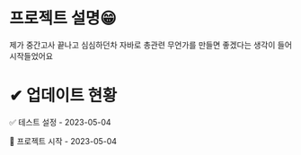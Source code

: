 # 프로젝트 설명😁

제가 중간고사 끝나고 심심하던차 자바로 총관련 무언가를 만들면 좋겠다는 생각이 들어 시작들었어요

  

# ✔ 업데이트 현황 

:white_check_mark: 테스트 설정 - 2023-05-04

:tada: 프로젝트 시작 - 2023-05-04

